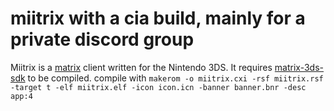 # miitrix with a cia build, mainly for a private discord group
Miitrix is a [matrix](https://matrix.org) client written for the Nintendo 3DS. It requires [matrix-3ds-sdk](https://github.com/Sorunome/matrix-3ds-sdk/) to be compiled.
compile with ```makerom -o miitrix.cxi -rsf miitrix.rsf -target t -elf miitrix.elf -icon icon.icn -banner banner.bnr -desc app:4```
